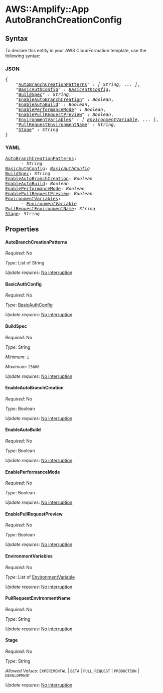 # AWS::Amplify::App AutoBranchCreationConfig

## Syntax

To declare this entity in your AWS CloudFormation template, use the following syntax:

### JSON

<pre>
{
    "<a href="#autobranchcreationpatterns" title="AutoBranchCreationPatterns">AutoBranchCreationPatterns</a>" : <i>[ String, ... ]</i>,
    "<a href="#basicauthconfig" title="BasicAuthConfig">BasicAuthConfig</a>" : <i><a href="basicauthconfig.md">BasicAuthConfig</a></i>,
    "<a href="#buildspec" title="BuildSpec">BuildSpec</a>" : <i>String</i>,
    "<a href="#enableautobranchcreation" title="EnableAutoBranchCreation">EnableAutoBranchCreation</a>" : <i>Boolean</i>,
    "<a href="#enableautobuild" title="EnableAutoBuild">EnableAutoBuild</a>" : <i>Boolean</i>,
    "<a href="#enableperformancemode" title="EnablePerformanceMode">EnablePerformanceMode</a>" : <i>Boolean</i>,
    "<a href="#enablepullrequestpreview" title="EnablePullRequestPreview">EnablePullRequestPreview</a>" : <i>Boolean</i>,
    "<a href="#environmentvariables" title="EnvironmentVariables">EnvironmentVariables</a>" : <i>[ <a href="environmentvariable.md">EnvironmentVariable</a>, ... ]</i>,
    "<a href="#pullrequestenvironmentname" title="PullRequestEnvironmentName">PullRequestEnvironmentName</a>" : <i>String</i>,
    "<a href="#stage" title="Stage">Stage</a>" : <i>String</i>
}
</pre>

### YAML

<pre>
<a href="#autobranchcreationpatterns" title="AutoBranchCreationPatterns">AutoBranchCreationPatterns</a>: <i>
      - String</i>
<a href="#basicauthconfig" title="BasicAuthConfig">BasicAuthConfig</a>: <i><a href="basicauthconfig.md">BasicAuthConfig</a></i>
<a href="#buildspec" title="BuildSpec">BuildSpec</a>: <i>String</i>
<a href="#enableautobranchcreation" title="EnableAutoBranchCreation">EnableAutoBranchCreation</a>: <i>Boolean</i>
<a href="#enableautobuild" title="EnableAutoBuild">EnableAutoBuild</a>: <i>Boolean</i>
<a href="#enableperformancemode" title="EnablePerformanceMode">EnablePerformanceMode</a>: <i>Boolean</i>
<a href="#enablepullrequestpreview" title="EnablePullRequestPreview">EnablePullRequestPreview</a>: <i>Boolean</i>
<a href="#environmentvariables" title="EnvironmentVariables">EnvironmentVariables</a>: <i>
      - <a href="environmentvariable.md">EnvironmentVariable</a></i>
<a href="#pullrequestenvironmentname" title="PullRequestEnvironmentName">PullRequestEnvironmentName</a>: <i>String</i>
<a href="#stage" title="Stage">Stage</a>: <i>String</i>
</pre>

## Properties

#### AutoBranchCreationPatterns

_Required_: No

_Type_: List of String

_Update requires_: [No interruption](https://docs.aws.amazon.com/AWSCloudFormation/latest/UserGuide/using-cfn-updating-stacks-update-behaviors.html#update-no-interrupt)

#### BasicAuthConfig

_Required_: No

_Type_: <a href="basicauthconfig.md">BasicAuthConfig</a>

_Update requires_: [No interruption](https://docs.aws.amazon.com/AWSCloudFormation/latest/UserGuide/using-cfn-updating-stacks-update-behaviors.html#update-no-interrupt)

#### BuildSpec

_Required_: No

_Type_: String

_Minimum_: <code>1</code>

_Maximum_: <code>25000</code>

_Update requires_: [No interruption](https://docs.aws.amazon.com/AWSCloudFormation/latest/UserGuide/using-cfn-updating-stacks-update-behaviors.html#update-no-interrupt)

#### EnableAutoBranchCreation

_Required_: No

_Type_: Boolean

_Update requires_: [No interruption](https://docs.aws.amazon.com/AWSCloudFormation/latest/UserGuide/using-cfn-updating-stacks-update-behaviors.html#update-no-interrupt)

#### EnableAutoBuild

_Required_: No

_Type_: Boolean

_Update requires_: [No interruption](https://docs.aws.amazon.com/AWSCloudFormation/latest/UserGuide/using-cfn-updating-stacks-update-behaviors.html#update-no-interrupt)

#### EnablePerformanceMode

_Required_: No

_Type_: Boolean

_Update requires_: [No interruption](https://docs.aws.amazon.com/AWSCloudFormation/latest/UserGuide/using-cfn-updating-stacks-update-behaviors.html#update-no-interrupt)

#### EnablePullRequestPreview

_Required_: No

_Type_: Boolean

_Update requires_: [No interruption](https://docs.aws.amazon.com/AWSCloudFormation/latest/UserGuide/using-cfn-updating-stacks-update-behaviors.html#update-no-interrupt)

#### EnvironmentVariables

_Required_: No

_Type_: List of <a href="environmentvariable.md">EnvironmentVariable</a>

_Update requires_: [No interruption](https://docs.aws.amazon.com/AWSCloudFormation/latest/UserGuide/using-cfn-updating-stacks-update-behaviors.html#update-no-interrupt)

#### PullRequestEnvironmentName

_Required_: No

_Type_: String

_Update requires_: [No interruption](https://docs.aws.amazon.com/AWSCloudFormation/latest/UserGuide/using-cfn-updating-stacks-update-behaviors.html#update-no-interrupt)

#### Stage

_Required_: No

_Type_: String

_Allowed Values_: <code>EXPERIMENTAL</code> | <code>BETA</code> | <code>PULL_REQUEST</code> | <code>PRODUCTION</code> | <code>DEVELOPMENT</code>

_Update requires_: [No interruption](https://docs.aws.amazon.com/AWSCloudFormation/latest/UserGuide/using-cfn-updating-stacks-update-behaviors.html#update-no-interrupt)
